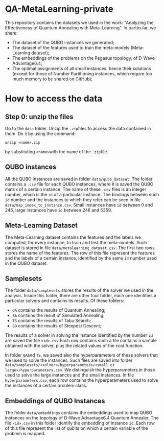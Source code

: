 # QA-MetaLearning-private

This repository contains the datasets we used in the work: 
"Analyzing the Effectiveness of Quantum Annealing with Meta-Learning".
In particular, we share:
- The dataset of the QUBO instances we generated;
- The dataset of the features used to train the meta-models (Meta-Learning dataset);
- The embeddings of the problems on the Pegasus topology, of D-Wave Advantage6.4;
- The optimal assignments of all small instances, hence their solutions (except for those of Number Partitioning instances, which require too much memory to be shared on GitHub);

# How to access the data
## Step 0: unzip the files
Go to the ```data``` folder.
Unzip the ```.zip```files to access the data contained in them.
Do it by using the command:
```
unzip <name>.zip
```
by substituting ```<name>```with the name of the ```.zip```file.

## QUBO instances
All the QUBO instances are saved in folder ```data/qubo_dataset```.
The folder contains a ```.csv``` file for each QUBO instances, where it is saved the QUBO matrix of a certain instance.
The name of these ```.csv``` files is an integer number, which is the ```id``` of a particular instance.
The bindings between such ```id``` number and the instances to which they refer can be seen in file ```data/map_index_to_instance.csv```.
Small instances have ```id``` between 0 and 245, large instances have `id` between 246 and 5359.

## Meta-Learning Dataset
The Meta-Learning dataset contains the features and the labels we computed, for every instance, to train and test the meta-models.
Such dataset is stored in file ```data/metalearning_dataset.csv```.
The first two rows stores the name of the features.
The row of this file represent the features and the labels of a certain instance, identified by the same ```id``` number used in the QUBO dataset.

## Samplesets
The folder ```data/samplesets``` stores the results of the solver we used in the analysis.
Inside this folder, there are other four folder, each one identifies a particular solvers and contains its results.
Of these folders:
- ```QA``` contains the results of Quantum Annealing;
- ```SA``` contains the result of Simulated Annealing;
- ```TS``` contains the results of Tabu Search;
- ```SD``` contains the results of Steepest Descent;

The results of a solver in solving the instance identified by the number ```id``` are saved the file ```<id>.csv```
Each row contains such a file contains a sample obtained with the solver, plus the related values of the cost function.

In folder ```QA```and ```TS```, we saved also the hyperparameters of these solvers that we used to solve the instances.
Such files are saved into folder ```data/samplesets/<solver>/hyperparameters/<small or large>/hyperparameters.csv```.
We distinguish the hyperparameters in those used to solve the large instances and the small instances.
In file ```hyperparameters.csv```, each row contains the hyperparameters used to solve the instances of a certain problem class.

## Embeddings of QUBO Instances
The folder `data/embeddings` contains the embeddings used to map QUBO instances on the topology of D-Wave Advantage6.4 Quantum Annealer.
The file `<id>.csv` in this folder identify the embedding of instance `id`.
Each row of this file represent the list of qubits on which a certain variable of the problem is mapped.




